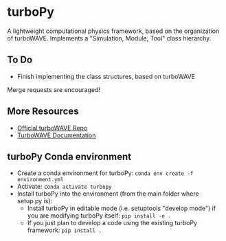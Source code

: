 turboPy
=======================

A lightweight computational physics framework, based on the organization of turboWAVE. Implements a "Simulation, Module, Tool" class hierarchy.


To Do
-----

-   Finish implementing the class structures, based on turboWAVE

Merge requests are encouraged!


More Resources
--------------

-   [Official turboWAVE Repo](https://github.com/USNavalResearchLaboratory/turboWAVE)
-   [TurboWAVE Documentation](https://turbowave.readthedocs.io)


turboPy Conda environment
-------------------------

-   Create a conda environment for turboPy: `conda env create -f environment.yml`
-   Activate: `conda activate turbopy`
-   Install turboPy into the environment (from the main folder where setup.py is): 
	- Install turboPy in editable mode (i.e. setuptools "develop mode") if you are 
modifying turboPy itself: `pip install -e .` 
	- If you just plan to develop a code using the existing turboPy framework: `pip install .` 

